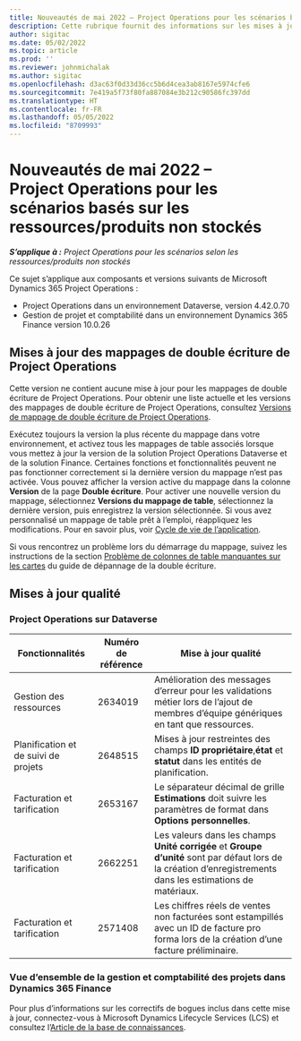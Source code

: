 ```yaml
---
title: Nouveautés de mai 2022 – Project Operations pour les scénarios basés sur les ressources/produits non stockés
description: Cette rubrique fournit des informations sur les mises à jour de qualité disponibles dans la version de mai 2022 de Microsoft Dynamics 365 Project Operations pour les scénarios basés sur les ressources/produits non stockés.
author: sigitac
ms.date: 05/02/2022
ms.topic: article
ms.prod: ''
ms.reviewer: johnmichalak
ms.author: sigitac
ms.openlocfilehash: d3ac63f0d33d36cc5b6d4cea3ab8167e5974cfe6
ms.sourcegitcommit: 7e419a5f73f80fa887084e3b212c90586fc397dd
ms.translationtype: HT
ms.contentlocale: fr-FR
ms.lasthandoff: 05/05/2022
ms.locfileid: "8709993"
---
```

# <a name="whats-new-may-2022---project-operations-for-resourcenon-stocked-based-scenarios"></a>Nouveautés de mai 2022 – Project Operations pour les scénarios basés sur les ressources/produits non stockés

_**S’applique à :** Project Operations pour les scénarios selon les ressources/produits non stockés_

Ce sujet s’applique aux composants et versions suivants de Microsoft Dynamics 365 Project Operations :

- Project Operations dans un environnement Dataverse, version 4.42.0.70
- Gestion de projet et comptabilité dans un environnement Dynamics 365 Finance version 10.0.26

## <a name="project-operations-dual-write-maps-updates"></a>Mises à jour des mappages de double écriture de Project Operations

Cette version ne contient aucune mise à jour pour les mappages de double écriture de Project Operations. Pour obtenir une liste actuelle et les versions des mappages de double écriture de Project Operations, consultez [Versions de mappage de double écriture de Project Operations](../environment/resource-dual-write-maps.md).

Exécutez toujours la version la plus récente du mappage dans votre environnement, et activez tous les mappages de table associés lorsque vous mettez à jour la version de la solution Project Operations Dataverse et de la solution Finance. Certaines fonctions et fonctionnalités peuvent ne pas fonctionner correctement si la dernière version du mappage n’est pas activée. Vous pouvez afficher la version active du mappage dans la colonne **Version** de la page **Double écriture**. Pour activer une nouvelle version du mappage, sélectionnez **Versions du mappage de table**, sélectionnez la dernière version, puis enregistrez la version sélectionnée. Si vous avez personnalisé un mappage de table prêt à l’emploi, réappliquez les modifications. Pour en savoir plus, voir [Cycle de vie de l’application](/dynamics365/fin-ops-core/dev-itpro/data-entities/dual-write/app-lifecycle-management).

Si vous rencontrez un problème lors du démarrage du mappage, suivez les instructions de la section [Problème de colonnes de table manquantes sur les cartes](/dynamics365/fin-ops-core/dev-itpro/data-entities/dual-write/dual-write-troubleshooting-finops-upgrades#missing-table-columns-issue-on-maps) du guide de dépannage de la double écriture.

## <a name="quality-updates"></a>Mises à jour qualité
### <a name="project-operations-on-dataverse"></a>Project Operations sur Dataverse

| Fonctionnalités | Numéro de référence | Mise à jour qualité |
| --- | --- | --- |
| Gestion des ressources | 2634019 | Amélioration des messages d’erreur pour les validations métier lors de l’ajout de membres d’équipe génériques en tant que ressources. |
| Planification et de suivi de projets | 2648515 | Mises à jour restreintes des champs **ID propriétaire**,**état** et **statut** dans les entités de planification. |
| Facturation et tarification | 2653167 | Le séparateur décimal de grille **Estimations** doit suivre les paramètres de format dans **Options personnelles**. |
| Facturation et tarification| 2662251 | Les valeurs dans les champs **Unité corrigée** et **Groupe d’unité** sont par défaut lors de la création d’enregistrements dans les estimations de matériaux. |
| Facturation et tarification| 2571408 | Les chiffres réels de ventes non facturées sont estampillés avec un ID de facture pro forma lors de la création d’une facture préliminaire. |

### <a name="project-management-and-accounting-in-dynamics-365-finance"></a>Vue d’ensemble de la gestion et comptabilité des projets dans Dynamics 365 Finance

Pour plus d’informations sur les correctifs de bogues inclus dans cette mise à jour, connectez-vous à Microsoft Dynamics Lifecycle Services (LCS) et consultez l’[Article de la base de connaissances](https://fix.lcs.dynamics.com/Issue/Details?bugId=662864).
